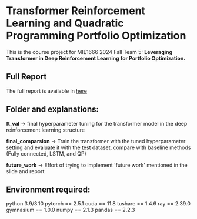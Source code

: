 # Transformer Reinforcement Learning and Quadratic Programming Portfolio Optimization
This is the course project for MIE1666 2024 Fall Team 5: 
**Leveraging Transformer in Deep Reinforcement Learning for Portfolio Optimization.**

## Full Report
The full report is available in [here](/MIE1666_Report.pdf)

## Folder and explanations:

**ft_val** -> final hyperparameter tuning for the transformer model in the deep reinforcement learning structure 

**final_comparsion** -> Train the transformer with the tuned hyperparameter setting and evaluate it with the test dataset, compare with baseline methods (Fully connected, LSTM, and QP)

**future_work** -> Effort of trying to implement 'future work' mentioned in the slide and report

## Environment required:
python 3.9/3.10
pytorch == 2.5.1
cuda == 11.8
tushare == 1.4.6
ray == 2.39.0
gymnasium == 1.0.0
numpy == 2.1.3
pandas == 2.2.3

